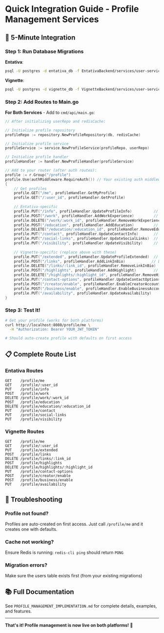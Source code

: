 # Quick Integration Guide - Profile Management Services

## 🚀 5-Minute Integration

### Step 1: Run Database Migrations

**Entativa**:
```bash
psql -U postgres -d entativa_db -f EntativaBackend/services/user-service/migrations/003_create_profiles_table.up.sql
```

**Vignette**:
```bash
psql -U postgres -d vignette_db -f VignetteBackend/services/user-service/migrations/004_create_profiles_table.up.sql
```

### Step 2: Add Routes to Main.go

**For Both Services** - Add to `cmd/api/main.go`:

```go
// After initializing userRepo and redisCache:

// Initialize profile repository
profileRepo := repository.NewProfileRepository(db, redisCache)

// Initialize profile service  
profileService := service.NewProfileService(profileRepo, userRepo)

// Initialize profile handler
profileHandler := handler.NewProfileHandler(profileService)

// Add to your router (after auth routes):
profile := r.Group("/profile")
profile.Use(authMiddleware.RequireAuth()) // Your existing auth middleware
{
    // Get profiles
    profile.GET("/me", profileHandler.GetMyProfile)
    profile.GET("/:user_id", profileHandler.GetProfile)
    
    // Entativa-specific
    profile.PUT("/info", profileHandler.UpdateProfileInfo)          // Basic info
    profile.POST("/work", profileHandler.AddWorkExperience)         // Add work
    profile.DELETE("/work/:work_id", profileHandler.RemoveWorkExperience)
    profile.POST("/education", profileHandler.AddEducation)         // Add education
    profile.DELETE("/education/:education_id", profileHandler.RemoveEducation)
    profile.PUT("/contact", profileHandler.UpdateContactInfo)       // Contact info
    profile.PUT("/social-links", profileHandler.UpdateSocialLinks)  // Social media
    profile.PUT("/visibility", profileHandler.UpdateVisibility)     // Privacy
    
    // Vignette-specific (replace above with these)
    profile.PUT("/extended", profileHandler.UpdateProfileExtended)  // Category, gender, etc.
    profile.POST("/links", profileHandler.AddLinkInBio)            // Link in bio
    profile.DELETE("/links/:link_id", profileHandler.RemoveLinkInBio)
    profile.POST("/highlights", profileHandler.AddHighlight)        // Story highlights
    profile.DELETE("/highlights/:highlight_id", profileHandler.RemoveHighlight)
    profile.PUT("/contact-options", profileHandler.UpdateContactOptions)
    profile.POST("/creator/enable", profileHandler.EnableCreatorAccount)
    profile.POST("/business/enable", profileHandler.EnableBusinessAccount)
    profile.PUT("/availability", profileHandler.UpdateAvailability)
}
```

### Step 3: Test It!

```bash
# Get your profile (works for both platforms)
curl http://localhost:8080/profile/me \
  -H "Authorization: Bearer YOUR_JWT_TOKEN"

# Should auto-create profile with defaults on first access
```

## 📋 Complete Route List

### Entativa Routes
```
GET    /profile/me
GET    /profile/:user_id
PUT    /profile/info
POST   /profile/work
DELETE /profile/work/:work_id
POST   /profile/education  
DELETE /profile/education/:education_id
PUT    /profile/contact
PUT    /profile/social-links
PUT    /profile/visibility
```

### Vignette Routes
```
GET    /profile/me
GET    /profile/:user_id
PUT    /profile/extended
POST   /profile/links
DELETE /profile/links/:link_id
POST   /profile/highlights
DELETE /profile/highlights/:highlight_id
PUT    /profile/contact-options
POST   /profile/creator/enable
POST   /profile/business/enable
PUT    /profile/availability
```

## 🔧 Troubleshooting

### Profile not found?
Profiles are auto-created on first access. Just call `/profile/me` and it creates one with defaults.

### Cache not working?
Ensure Redis is running: `redis-cli ping` should return `PONG`

### Migration errors?
Make sure the users table exists first (from your existing migrations)

## 📚 Full Documentation

See `PROFILE_MANAGEMENT_IMPLEMENTATION.md` for complete details, examples, and features.

---

**That's it! Profile management is now live on both platforms!** 🎉
